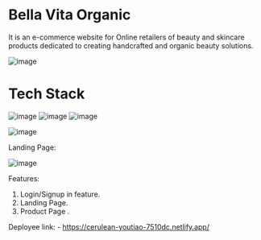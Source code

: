 # Bella Vita Organic
It is an e-commerce website for Online retailers of beauty and skincare products dedicated to creating handcrafted and organic beauty solutions.

![image](https://user-images.githubusercontent.com/112688918/214105126-9407cdf0-8d7b-46a6-8147-f5199f8cb58f.png)
 # Tech Stack
 ![image](https://user-images.githubusercontent.com/112688918/214105893-7aa2504c-4eff-4da4-a041-80350bed3de9.png) ![image](https://user-images.githubusercontent.com/112688918/214105934-0494640c-f481-4ef1-badc-e32b8b958634.png) ![image](https://user-images.githubusercontent.com/112688918/214105986-2d021781-7d1e-49d6-9051-07b008d44cce.png)



![image](https://user-images.githubusercontent.com/112688918/214105684-81362727-5c2f-48d4-8642-4722a67d88ee.png)


Landing Page:

![image](https://user-images.githubusercontent.com/112688918/214110667-77ccc8ff-d069-424d-9a06-f69642fabb8a.png)

Features:
 1. Login/Signup in feature.
 2. Landing Page.
 3. Product Page .

Deployee link: - https://cerulean-youtiao-7510dc.netlify.app/



 
